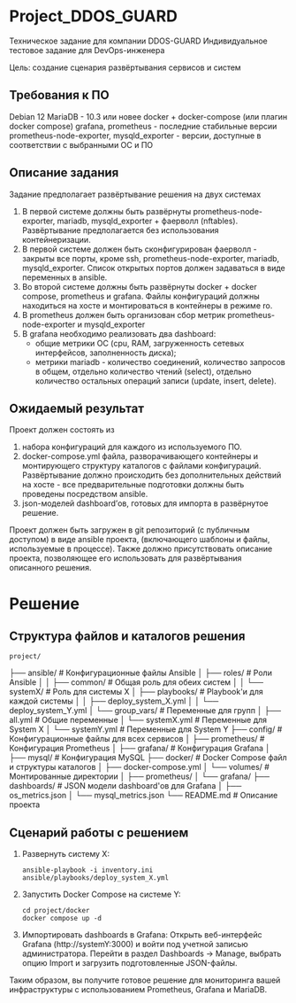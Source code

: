 # Project_DDOS_GUARD
Техническое задание для компании DDOS-GUARD
Индивидуальное тестовое задание для DevOps-инженера

Цель: создание сценария развёртывания сервисов и систем

## Требования к ПО
Debian 12
MariaDB - 10.3 или новее
docker + docker-compose (или плагин docker compose)
grafana, prometheus - последние стабильные версии
prometheus-node-exporter, mysqld_exporter - версии, доступные в соответствии с выбранными ОС и ПО

## Описание задания
Задание предполагает развёртывание решения на двух системах
1. В первой системе должны быть развёрнуты prometheus-node-exporter, mariadb, mysqld_exporter + фаерволл (nftables). Развёртывание предполагается без использования контейнеризации.
2. В первой системе должен быть сконфигурирован фаерволл - закрыты все порты, кроме ssh, prometheus-node-exporter, mariadb, mysqld_exporter. Список открытых портов должен задаваться в виде переменных в ansible.
3. Во второй системе должны быть развёрнуты docker + docker compose, prometheus и grafana. Файлы конфигураций должны находиться на хосте и монтироваться в контейнеры в режиме ro.
4. В prometheus должен быть организован сбор метрик prometheus-node-exporter и mysqld_exporter
5. В grafana необходимо реализовать два dashboard:
	- общие метрики ОС (cpu, RAM, загруженность сетевых интерфейсов, заполненность диска);
	- метрики mariadb - количество соединений, количество запросов в общем, отдельно количество чтений (select), отдельно количество остальных операций записи (update, insert, delete).

## Ожидаемый результат
Проект должен состоять из
1. набора конфигураций для каждого из используемого ПО.
2. docker-compose.yml файла, разворачивающего контейнеры и монтирующего структуру каталогов с файлами конфигураций. Развёртывание должно происходить без дополнительных действий на хосте - все предварительные подготовки должны быть проведены посредством ansible.
3. json-моделей dashboard’ов, готовых для импорта в развёрнутое решение.

Проект должен быть загружен в git репозиторий (с публичным доступом) в виде ansible проекта, (включающего шаблоны и файлы, используемые в процессе). 
Также должно присутствовать описание проекта, позволяющее его использовать для развёртывания описанного решения.

# Решение
## Структура файлов и каталогов решения

	project/
├── ansible/                # Конфигурационные файлы Ansible
│   ├── roles/              # Роли Ansible
│   │   ├── common/         # Общая роль для обеих систем
│   │   └── systemX/        # Роль для системы X
│   ├── playbooks/          # Playbook'и для каждой системы
│   │   ├── deploy_system_X.yml
│   │   └── deploy_system_Y.yml
│   └── group_vars/         # Переменные для групп
│       ├── all.yml         # Общие переменные
│       └── systemX.yml     # Переменные для System X
│       └── systemY.yml     # Переменные для System Y
├── config/                 # Конфигурационные файлы для всех сервисов
│   ├── prometheus/         # Конфигурация Prometheus
│   ├── grafana/            # Конфигурация Grafana
│   ├── mysql/              # Конфигурация MySQL
├── docker/                 # Docker Compose файл и структуры каталогов
│   ├── docker-compose.yml
│   └── volumes/            # Монтированные директории
│       ├── prometheus/
│       └── grafana/
├── dashboards/             # JSON модели dashboard'ов для Grafana
│   ├── os_metrics.json
│   └── mysql_metrics.json
└── README.md               # Описание проекта

## Сценарий работы с решением
1. Развернуть систему X:
	```
	ansible-playbook -i inventory.ini ansible/playbooks/deploy_system_X.yml
	```
2. Запустить Docker Compose на системе Y:
	```
	cd project/docker
	docker compose up -d
	```
3. Импортировать dashboards в Grafana:
	Открыть веб-интерфейс Grafana (http://systemY:3000) и войти под учетной записью администратора.
	Перейти в раздел Dashboards -> Manage, выбрать опцию Import и загрузить подготовленные JSON-файлы.
	
Таким образом, вы получите готовое решение для мониторинга вашей инфраструктуры с использованием Prometheus, Grafana и MariaDB.